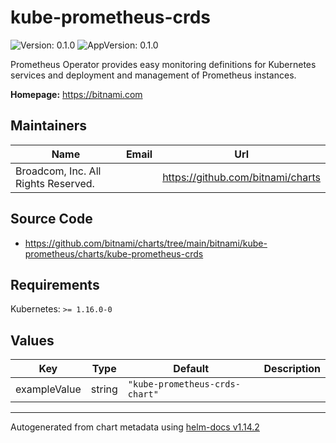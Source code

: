 # kube-prometheus-crds

![Version: 0.1.0](https://img.shields.io/badge/Version-0.1.0-informational?style=flat-square) ![AppVersion: 0.1.0](https://img.shields.io/badge/AppVersion-0.1.0-informational?style=flat-square)

Prometheus Operator provides easy monitoring definitions for Kubernetes services and deployment and management of Prometheus instances.

**Homepage:** <https://bitnami.com>

## Maintainers

| Name | Email | Url |
| ---- | ------ | --- |
| Broadcom, Inc. All Rights Reserved. |  | <https://github.com/bitnami/charts> |

## Source Code

* <https://github.com/bitnami/charts/tree/main/bitnami/kube-prometheus/charts/kube-prometheus-crds>

## Requirements

Kubernetes: `>= 1.16.0-0`

## Values

| Key | Type | Default | Description |
|-----|------|---------|-------------|
| exampleValue | string | `"kube-prometheus-crds-chart"` |  |

----------------------------------------------
Autogenerated from chart metadata using [helm-docs v1.14.2](https://github.com/norwoodj/helm-docs/releases/v1.14.2)
